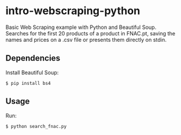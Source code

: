# intro-webscraping-python

Basic Web Scraping example with Python and Beautiful Soup.  
Searches for the first 20 products of a product in FNAC.pt, saving the names and prices on a .csv file or presents them directly on stdin.

## Dependencies

Install Beautiful Soup:

```shell
$ pip install bs4
```

## Usage

Run:

```shell
$ python search_fnac.py
```
